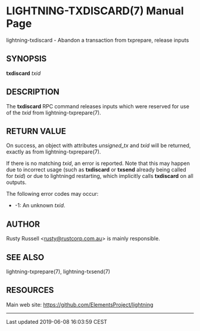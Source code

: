 LIGHTNING-TXDISCARD(7) Manual Page
==================================
lightning-txdiscard - Abandon a transaction from txprepare, release
inputs

SYNOPSIS
--------

**txdiscard** *txid*

DESCRIPTION
-----------

The **txdiscard** RPC command releases inputs which were reserved for
use of the *txid* from lightning-txprepare(7).

RETURN VALUE
------------

On success, an object with attributes *unsigned\_tx* and *txid* will be
returned, exactly as from lightning-txprepare(7).

If there is no matching *txid*, an error is reported. Note that this may
happen due to incorrect usage (such as **txdiscard** or **txsend**
already being called for *txid*) or due to lightningd restarting, which
implicitly calls **txdiscard** on all outputs.

The following error codes may occur:
- -1: An unknown *txid*.

AUTHOR
------

Rusty Russell <<rusty@rustcorp.com.au>> is mainly responsible.

SEE ALSO
--------

lightning-txprepare(7), lightning-txsend(7)

RESOURCES
---------

Main web site: <https://github.com/ElementsProject/lightning>

------------------------------------------------------------------------

Last updated 2019-06-08 16:03:59 CEST
